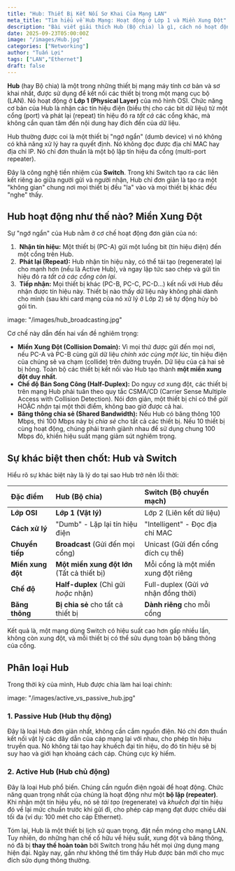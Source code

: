 ```yaml
---
title: "Hub: Thiết Bị Kết Nối Sơ Khai Của Mạng LAN"
meta_title: "Tìm hiểu về Hub Mạng: Hoạt động ở Lớp 1 và Miền Xung Đột"
description: "Bài viết giải thích Hub (Bộ chia) là gì, cách nó hoạt động ở Lớp 1 (Vật lý), tại sao nó tạo ra một miền xung đột lớn, và sự khác biệt cơ bản với Switch."
date: 2025-09-23T05:00:00Z
image: "/images/Hub.jpg"
categories: ["Networking"]
author: "Tuấn Lợi"
tags: ["LAN","Ethernet"]
draft: false
---
```


**Hub** (hay Bộ chia) là một trong những thiết bị mạng máy tính cơ bản và sơ khai nhất, được sử dụng để kết nối các thiết bị trong một mạng cục bộ (LAN). Nó hoạt động ở **Lớp 1 (Physical Layer)** của mô hình OSI. Chức năng cơ bản của Hub là nhận các tín hiệu điện (biểu thị cho các bit dữ liệu) từ một cổng (port) và phát lại (repeat) tín hiệu đó ra *tất cả* các cổng khác, mà không cần quan tâm đến nội dung hay đích đến của dữ liệu.

Hub thường được coi là một thiết bị "ngớ ngẩn" (dumb device) vì nó không có khả năng xử lý hay ra quyết định. Nó không đọc được địa chỉ MAC hay địa chỉ IP. Nó chỉ đơn thuần là một bộ lặp tín hiệu đa cổng (multi-port repeater).

Đây là công nghệ tiền nhiệm của **Switch**. Trong khi Switch tạo ra các liên kết riêng ảo giữa người gửi và người nhận, Hub chỉ đơn giản là tạo ra một "không gian" chung nơi mọi thiết bị đều "la" vào và mọi thiết bị khác đều "nghe" thấy.

## Hub hoạt động như thế nào? Miền Xung Đột

Sự "ngớ ngẩn" của Hub nằm ở cơ chế hoạt động đơn giản của nó:

1.  **Nhận tín hiệu:** Một thiết bị (PC-A) gửi một luồng bit (tín hiệu điện) đến một cổng trên Hub.
2.  **Phát lại (Repeat):** Hub nhận tín hiệu này, có thể tái tạo (regenerate) lại cho mạnh hơn (nếu là Active Hub), và ngay lập tức sao chép và gửi tín hiệu đó ra *tất cả các cổng còn lại*.
3.  **Tiếp nhận:** Mọi thiết bị khác (PC-B, PC-C, PC-D...) kết nối với Hub đều nhận được tín hiệu này. Thiết bị nào thấy dữ liệu này không phải dành cho mình (sau khi card mạng của nó xử lý ở Lớp 2) sẽ tự động hủy bỏ gói tin.

image: "/images/hub_broadcasting.jpg"

Cơ chế này dẫn đến hai vấn đề nghiêm trọng:

* **Miền Xung Đột (Collision Domain):** Vì mọi thứ được gửi đến mọi nơi, nếu PC-A và PC-B cùng gửi dữ liệu *chính xác cùng một lúc*, tín hiệu điện của chúng sẽ va chạm (collide) trên đường truyền. Dữ liệu của cả hai sẽ bị hỏng. Toàn bộ các thiết bị kết nối vào Hub tạo thành **một miền xung đột duy nhất**.
* **Chế độ Bán Song Công (Half-Duplex):** Do nguy cơ xung đột, các thiết bị trên mạng Hub phải tuân theo quy tắc CSMA/CD (Carrier Sense Multiple Access with Collision Detection). Nói đơn giản, một thiết bị chỉ có thể *gửi* HOẶC *nhận* tại một thời điểm, không bao giờ được cả hai.
* **Băng thông chia sẻ (Shared Bandwidth):** Nếu Hub có băng thông 100 Mbps, thì 100 Mbps này bị *chia sẻ* cho tất cả các thiết bị. Nếu 10 thiết bị cùng hoạt động, chúng phải tranh giành nhau để sử dụng chung 100 Mbps đó, khiến hiệu suất mạng giảm sút nghiêm trọng.

## Sự khác biệt then chốt: Hub và Switch

Hiểu rõ sự khác biệt này là lý do tại sao Hub trở nên lỗi thời:

| Đặc điểm | Hub (Bộ chia) | Switch (Bộ chuyển mạch) |
| :--- | :--- | :--- |
| **Lớp OSI** | **Lớp 1 (Vật lý)** | Lớp 2 (Liên kết dữ liệu) |
| **Cách xử lý** | "Dumb" - Lặp lại tín hiệu điện | "Intelligent" - Đọc địa chỉ MAC |
| **Chuyển tiếp** | **Broadcast** (Gửi đến mọi cổng) | Unicast (Gửi đến cổng đích cụ thể) |
| **Miền xung đột** | **Một miền xung đột lớn** (Tất cả thiết bị) | Mỗi cổng là một miền xung đột riêng |
| **Chế độ** | **Half-duplex** (Chỉ gửi *hoặc* nhận) | Full-duplex (Gửi *và* nhận đồng thời) |
| **Băng thông** | **Bị chia sẻ** cho tất cả thiết bị | **Dành riêng** cho mỗi cổng |

Kết quả là, một mạng dùng Switch có hiệu suất cao hơn gấp nhiều lần, không còn xung đột, và mỗi thiết bị có thể sửu dụng toàn bộ băng thông của cổng.

## Phân loại Hub

Trong thời kỳ của mình, Hub được chia làm hai loại chính:

image: "/images/active_vs_passive_hub.jpg"

### 1. Passive Hub (Hub thụ động)

Đây là loại Hub đơn giản nhất, không cần cắm nguồn điện. Nó chỉ đơn thuần kết nối vật lý các dây dẫn của cáp mạng lại với nhau, cho phép tín hiệu truyền qua. Nó không tái tạo hay khuếch đại tín hiệu, do đó tín hiệu sẽ bị suy hao và giới hạn khoảng cách cáp. Chúng cực kỳ hiếm.

### 2. Active Hub (Hub chủ động)

Đây là loại Hub phổ biến. Chúng cần nguồn điện ngoài để hoạt động. Chức năng quan trọng nhất của chúng là hoạt động như một **bộ lặp (repeater)**. Khi nhận một tín hiệu yếu, nó sẽ *tái tạo* (regenerate) và *khuếch đại* tín hiệu đó về lại mức chuẩn trước khi gửi đi, cho phép cáp mạng đạt được chiều dài tối đa (ví dụ: 100 mét cho cáp Ethernet).

Tóm lại, Hub là một thiết bị lịch sử quan trọng, đặt nền móng cho mạng LAN. Tuy nhiên, do những hạn chế cố hữu về hiệu suất, xung đột và băng thông, nó đã bị **thay thế hoàn toàn** bởi Switch trong hầu hết mọi ứng dụng mạng hiện đại. Ngày nay, gần như không thể tìm thấy Hub được bán mới cho mục đích sửo dụng thông thường.